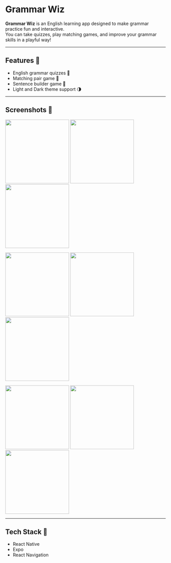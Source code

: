 # Grammar Wiz

**Grammar Wiz** is an English learning app designed to make grammar practice fun and interactive.  
You can take quizzes, play matching games, and improve your grammar skills in a playful way!

---

## Features 🚀
- English grammar quizzes 📝
- Matching pair game 🎯
- Sentence builder game 🎯 
- Light and Dark theme support 🌗

---

## Screenshots 📸

<img src="screenshots/main_light.png" width="200">  <img src="screenshots/quizlist_light.png" width="200">  <img src="screenshots/quiz.png" width="200">  

<img src="screenshots/quiz_correct.png" width="200">  <img src="screenshots/quiz_complete.png" width="200">  <img src="screenshots/settings.png" width="200">  

<img src="screenshots/match_pair.png" width="200">  <img src="screenshots/sentence_master.png" width="200">  <img src="screenshots/try_again.png" width="200"> 


---

## Tech Stack 🔧
- React Native
- Expo
- React Navigation
